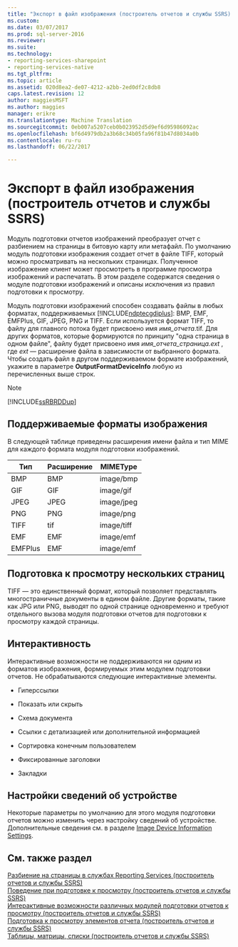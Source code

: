 ```yaml
---
title: "Экспорт в файл изображения (построитель отчетов и службы SSRS) | Документы Microsoft"
ms.custom: 
ms.date: 03/07/2017
ms.prod: sql-server-2016
ms.reviewer: 
ms.suite: 
ms.technology:
- reporting-services-sharepoint
- reporting-services-native
ms.tgt_pltfrm: 
ms.topic: article
ms.assetid: 020d8ea2-de07-4212-a2bb-2ed0df2c8db8
caps.latest.revision: 12
author: maggiesMSFT
ms.author: maggies
manager: erikre
ms.translationtype: Machine Translation
ms.sourcegitcommit: 0eb007a5207ceb0b023952d5d9ef6d95986092ac
ms.openlocfilehash: bf6d4979db2a3b68c34b05fa96f81b47d8034a0b
ms.contentlocale: ru-ru
ms.lasthandoff: 06/22/2017

---
```

# <a name="exporting-to-an-image-file-report-builder-and-ssrs"></a>Экспорт в файл изображения (построитель отчетов и службы SSRS)
  Модуль подготовки отчетов изображений преобразует отчет с разбиением на страницы в битовую карту или метафайл. По умолчанию модуль подготовки изображения создает отчет в файле TIFF, который можно просматривать на нескольких страницах. Полученное изображение клиент может просмотреть в программе просмотра изображений и распечатать. В этом разделе содержатся сведения о модуле подготовки изображений и описаны исключения из правил подготовки к просмотру.  
  
 Модуль подготовки изображений способен создавать файлы в любых форматах, поддерживаемых [!INCLUDE[ndptecgdiplus](../../includes/ndptecgdiplus-md.md)]: BMP, EMF, EMFPlus, GIF, JPEG, PNG и TIFF. Если используется формат TIFF, то файлу для главного потока будет присвоено имя *имя_отчета*.tif. Для других форматов, которые формируются по принципу "одна страница в одном файле", файлу будет присвоено имя *имя_отчета_страница.ext* , где *ext* — расширение файла в зависимости от выбранного формата. Чтобы создать файл в другом поддерживаемом формате изображений, укажите в параметре **OutputFormatDeviceInfo** любую из перечисленных выше строк.  
  
> [!NOTE]  
>  [!INCLUDE[ssRBRDDup](../../includes/ssrbrddup-md.md)]  
  
##  <a name="SupportedImageFormats"></a> Поддерживаемые форматы изображения  
 В следующей таблице приведены расширения имени файла и тип MIME для каждого формата модуля подготовки изображений.  
  
|**Тип**|**Расширение**|**MIMEType**|  
|--------------|-------------------|------------------|  
|BMP|BMP|image/bmp|  
|GIF|GIF|image/gif|  
|JPEG|JPEG|image/jpeg|  
|PNG|PNG|image/png|  
|TIFF|tif|image/tiff|  
|EMF|EMF|image/emf|  
|EMFPlus|EMF|image/emf|  
  
  
##  <a name="RenderingMultiplePages"></a> Подготовка к просмотру нескольких страниц  
 TIFF — это единственный формат, который позволяет представлять многостраничные документы в едином файле. Другие форматы, такие как JPG или PNG, выводят по одной странице одновременно и требуют отдельного вызова модуля подготовки отчетов для подготовки к просмотру каждой страницы.  
  
  
##  <a name="Interactivity"></a> Интерактивность  
 Интерактивные возможности не поддерживаются ни одним из форматов изображения, формируемых этим модулем подготовки отчетов. Не обрабатываются следующие интерактивные элементы.  
  
-   Гиперссылки  
  
-   Показать или скрыть  
  
-   Схема документа  
  
-   Ссылки с детализацией или дополнительной информацией  
  
-   Сортировка конечным пользователем  
  
-   Фиксированные заголовки  
  
-   Закладки  
  
  
##  <a name="DeviceInfo"></a> Настройки сведений об устройстве  
 Некоторые параметры по умолчанию для этого модуля подготовки отчетов можно изменить через настройку сведений об устройстве. Дополнительные сведения см. в разделе [Image Device Information Settings](../../reporting-services/image-device-information-settings.md).  
  
  
## <a name="see-also"></a>См. также раздел  
 [Разбиение на страницы в службах Reporting Services (построитель отчетов и службы SSRS)](../../reporting-services/report-design/pagination-in-reporting-services-report-builder-and-ssrs.md)   
 [Поведение при подготовке к просмотру (построитель отчетов и службы SSRS)](../../reporting-services/report-design/rendering-behaviors-report-builder-and-ssrs.md)   
 [Интерактивные возможности различных модулей подготовки отчетов к просмотру (построитель отчетов и службы SSRS)](../../reporting-services/report-builder/interactive-functionality-different-report-rendering-extensions.md)   
 [Подготовка к просмотру элементов отчета (построитель отчетов и службы SSRS)](../../reporting-services/report-design/rendering-report-items-report-builder-and-ssrs.md)   
 [Таблицы, матрицы, списки (построитель отчетов и службы SSRS)](../../reporting-services/report-design/tables-matrices-and-lists-report-builder-and-ssrs.md)  
  
  
